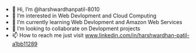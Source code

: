 - 👋 Hi, I’m @harshwardhanpatil-8010
- 👀 I’m interested in Web Devlopment and Cloud Computing
- 🌱 I’m currently learning Web Devlopment and Amazon Web Services
- 💞️ I’m looking to collaborate on Devlopment projects
- 📫 How to reach me just visit www.linkedin.com/in/harshwardhan-patil-a1bb11289

<!---
harshwardhanpatil-8010/harshwardhanpatil-8010 is a ✨ special ✨ repository because its `README.md` (this file) appears on your GitHub profile.
You can click the Preview link to take a look at your changes.
--->
